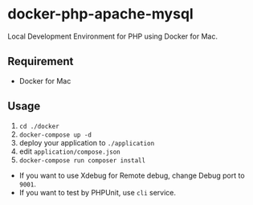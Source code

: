 # docker-php-apache-mysql

Local Development Environment for PHP using Docker for Mac.

## Requirement

- Docker for Mac

## Usage

1. `cd ./docker`
2. `docker-compose up -d`
3. deploy your application to `./application`
4. edit `application/compose.json`
5. `docker-compose run composer install`


* If you want to use Xdebug for Remote debug, change Debug port to `9001`.
* If you want to test by PHPUnit, use `cli` service.
